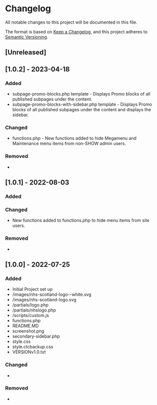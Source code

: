 # Changelog
All notable changes to this project will be documented in this file.

The format is based on [Keep a Changelog](https://keepachangelog.com/en/1.0.0/),
and this project adheres to [Semantic Versioning](https://semver.org/spec/v2.0.0.html).

## [Unreleased]

## [1.0.2] - 2023-04-18
### Added
- subpage-promo-blocks.php template - Displays Promo blocks of all published subpages under the content.
- subpage-promo-blocks-with-sidebar.php template - Displays Promo blocks of all published subpages under the content and displays the sidebar.


### Changed
- functions.php - New functions added to hide Megamenu and Maintenance menu items from non-SHOW admin users.

### Removed
-  

## [1.0.1] - 2022-08-03
### Added


### Changed
- New functions added to functions.php to hide menu items from site users.

### Removed
-  

## [1.0.0] - 2022-07-25
### Added
- Initial Project set up
- /images/nhs-scotland-logo--white.svg
- /images/nhs-scotland-logo.svg
- /partials/logo.php
- /partials/nhslogo.php
- /scripts/custom.js
- functions.php
- README.MD
- screenshot.png
- secondary-sidebar.php
- style.css
- style.ctcbackup.css
- VERSIONv1.0.txt

### Changed
- 

### Removed
-  